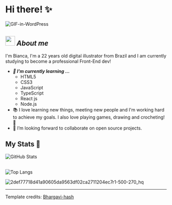 # Hi there! ✨ 

![GIF-in-WordPress](https://user-images.githubusercontent.com/120587014/220472600-6731b298-db65-4dc0-82c0-1e44af9977df.gif)


## <img src="https://media.giphy.com/media/ObNTw8Uzwy6KQ/giphy.gif" width="30px">&nbsp;***About me***


I'm Bianca, I'm a 22 years old digital illustrator from Brazil and I am currently studying to become a professional Front-End dev!
- ***🌱 I’m currently learning ...***
  - HTML5
  - CSS3
  - JavaScript
  - TypeScript
  - React js
  - Node.js
- 📚 I love learning new things, meeting new people and I'm working hard to achieve my goals. I also love playing games, drawing and crocheting! 💜
- 👯 I’m looking forward to collaborate on open source projects.


<h2>My Stats 🌈</h2>
 <img src="https://github-readme-streak-stats.herokuapp.com/?user=Krepixie" alt="GitHub Stats" /> <br/><br/>
 
![Top Langs](https://github-readme-stats.vercel.app/api/top-langs/?username=Krepixie&layout=compact)

![2def77718d41a90605da9563df02ca2711204ec7r1-500-270_hq](https://user-images.githubusercontent.com/120587014/220471934-5d6814d5-5d66-44b6-85b9-8f5fefd6dba0.gif)

---------------------------------------------------------------------------------------------------------------------
Template credits: <a href="https://github.com/Bhargavi-hash">Bhargavi-hash</a>
